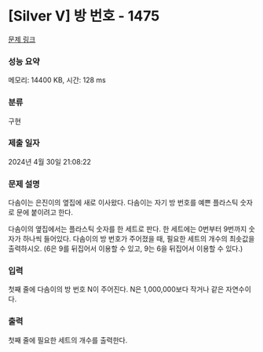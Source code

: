 # [Silver V] 방 번호 - 1475 

[문제 링크](https://www.acmicpc.net/problem/1475) 

### 성능 요약

메모리: 14400 KB, 시간: 128 ms

### 분류

구현

### 제출 일자

2024년 4월 30일 21:08:22

### 문제 설명

<p>다솜이는 은진이의 옆집에 새로 이사왔다. 다솜이는 자기 방 번호를 예쁜 플라스틱 숫자로 문에 붙이려고 한다.</p>

<p>다솜이의 옆집에서는 플라스틱 숫자를 한 세트로 판다. 한 세트에는 0번부터 9번까지 숫자가 하나씩 들어있다. 다솜이의 방 번호가 주어졌을 때, 필요한 세트의 개수의 최솟값을 출력하시오. (6은 9를 뒤집어서 이용할 수 있고, 9는 6을 뒤집어서 이용할 수 있다.)</p>

### 입력 

 <p>첫째 줄에 다솜이의 방 번호 N이 주어진다. N은 1,000,000보다 작거나 같은 자연수이다.</p>

### 출력 

 <p>첫째 줄에 필요한 세트의 개수를 출력한다.</p>


